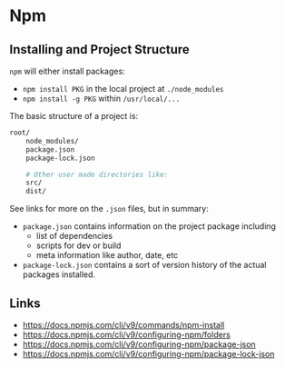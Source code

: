 # Npm

## Installing and Project Structure

`npm` will either install packages:

* `npm install PKG` in the local project at `./node_modules`
* `npm install -g PKG` within `/usr/local/...`

The basic structure of a project is:

```sh
root/
    node_modules/
    package.json
    package-lock.json

    # Other user made directories like:
    src/
    dist/
```

See links for more on the `.json` files, but in summary:

* `package.json` contains information on the project package including
    * list of dependencies
    * scripts for dev or build
    * meta information like author, date, etc
* `package-lock.json` contains a sort of version history of the actual packages installed.


## Links

* <https://docs.npmjs.com/cli/v9/commands/npm-install>
* <https://docs.npmjs.com/cli/v9/configuring-npm/folders>
* <https://docs.npmjs.com/cli/v9/configuring-npm/package-json>
* <https://docs.npmjs.com/cli/v9/configuring-npm/package-lock-json>
